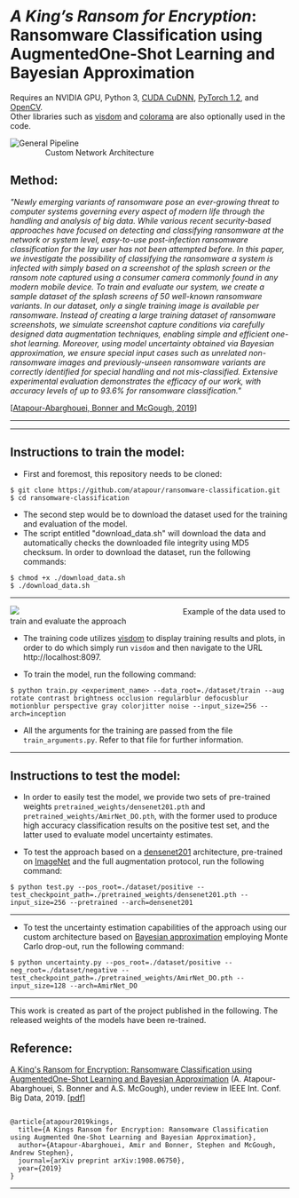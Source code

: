 # _A King’s Ransom for Encryption_: Ransomware Classification using AugmentedOne-Shot Learning and Bayesian Approximation

Requires an NVIDIA GPU, Python 3, [CUDA CuDNN](https://developer.nvidia.com/cudnn), [PyTorch 1.2](http://pytorch.org), and [OpenCV](http://www.opencv.org).
<br>
Other libraries such as [visdom](https://github.com/facebookresearch/visdom) and [colorama](https://pypi.org/project/colorama/) are also optionally used in the code.

![General Pipeline](https://github.com/atapour/ransomware-classification/blob/master/imgs/architecture.png)
&nbsp;&nbsp;&nbsp;&nbsp;&nbsp;&nbsp;&nbsp;&nbsp;&nbsp;&nbsp;&nbsp;&nbsp;&nbsp;&nbsp;&nbsp;&nbsp;
&nbsp;&nbsp;&nbsp;&nbsp;&nbsp;&nbsp;&nbsp;&nbsp;&nbsp;&nbsp;&nbsp;&nbsp;&nbsp;&nbsp;&nbsp;&nbsp;
&nbsp;&nbsp;&nbsp;&nbsp;&nbsp;&nbsp;&nbsp;&nbsp;&nbsp;&nbsp;&nbsp;&nbsp;&nbsp;&nbsp;&nbsp;&nbsp;
&nbsp;&nbsp;&nbsp;&nbsp;&nbsp;&nbsp;&nbsp;&nbsp;&nbsp;&nbsp;&nbsp;&nbsp;&nbsp;&nbsp;&nbsp;&nbsp;
&nbsp;&nbsp;&nbsp;&nbsp;&nbsp;&nbsp;&nbsp;&nbsp;&nbsp;&nbsp;&nbsp;&nbsp;&nbsp;&nbsp;&nbsp;&nbsp;Custom Network Architecture

## Method:

_"Newly emerging variants of ransomware pose an ever-growing threat to computer systems governing every aspect of modern life through the handling and analysis of big data. While various recent security-based approaches have focused on detecting and classifying ransomware at the network or system level, easy-to-use post-infection ransomware classification for the lay user has not been attempted before. In this paper, we investigate the possibility of classifying the ransomware a system is infected with simply based on a screenshot of the splash screen or the ransom note captured using a consumer camera commonly found in any modern mobile device. To train and evaluate our system, we create a sample dataset of the splash screens of 50 well-known ransomware variants. In our dataset, only a single training image is available per ransomware. Instead of creating a large training dataset of ransomware screenshots, we simulate screenshot capture conditions via carefully designed data augmentation techniques, enabling simple and efficient one-shot learning. Moreover, using model uncertainty obtained via Bayesian approximation, we ensure special input cases such as unrelated non-ransomware images and previously-unseen ransomware variants are correctly identified for special handling and not mis-classified. Extensive experimental evaluation demonstrates the efficacy of our work, with accuracy levels of up to 93.6% for ransomware classification."_

[[Atapour-Abarghouei, Bonner and McGough, 2019](https://arxiv.org/pdf/1908.06750.pdf)]

---




---
## Instructions to train the model:

* First and foremost, this repository needs to be cloned:

```
$ git clone https://github.com/atapour/ransomware-classification.git
$ cd ransomware-classification
```

* The second step would be to download the dataset used for the training and evaluation of the model. 
* The script entitled "download_data.sh" will download the data and automatically checks the downloaded file integrity using MD5 checksum. In order to download the dataset, run the following commands:

```
$ chmod +x ./download_data.sh
$ ./download_data.sh
```
---

![](https://github.com/atapour/ransomware-classification/blob/master/imgs/data.png)
&nbsp;&nbsp;&nbsp;&nbsp;&nbsp;&nbsp;&nbsp;&nbsp;&nbsp;&nbsp;&nbsp;&nbsp;&nbsp;&nbsp;&nbsp;&nbsp;
&nbsp;&nbsp;&nbsp;&nbsp;&nbsp;&nbsp;&nbsp;&nbsp;&nbsp;&nbsp;&nbsp;&nbsp;&nbsp;&nbsp;&nbsp;&nbsp;
&nbsp;&nbsp;&nbsp;&nbsp;&nbsp;&nbsp;&nbsp;&nbsp;&nbsp;&nbsp;&nbsp;&nbsp;&nbsp;&nbsp;&nbsp;&nbsp;
&nbsp;&nbsp;&nbsp;&nbsp;&nbsp;&nbsp;&nbsp;&nbsp;&nbsp;&nbsp;&nbsp;&nbsp;&nbsp;&nbsp;&nbsp;&nbsp;
&nbsp;&nbsp;&nbsp;&nbsp;&nbsp;&nbsp;Example of the data used to train and evaluate the approach

* The training code utilizes [visdom](https://github.com/facebookresearch/visdom) to display training results and plots, in order to do which simply run `visdom` and then navigate to the URL http://localhost:8097.

* To train the model, run the following command:

```
$ python train.py <experiment_name> --data_root=./dataset/train --aug rotate contrast brightness occlusion regularblur defocusblur motionblur perspective gray colorjitter noise --input_size=256 --arch=inception
```

* All the arguments for the training are passed from the file `train_arguments.py`. Refer to that file for further information.

---
## Instructions to test the model:

* In order to easily test the model, we provide two sets of pre-trained weights `pretrained_weights/densenet201.pth` and `pretrained_weights/AmirNet_DO.pth`, with the former used to produce high accuracy classification results on the positive test set, and the latter used to evaluate model uncertainty estimates.

* To test the approach based on a [densenet201](https://arxiv.org/abs/1608.06993) architecture, pre-trained on [ImageNet](http://www.image-net.org/) and the full augmentation protocol, run the following command:

```
$ python test.py --pos_root=./dataset/positive --test_checkpoint_path=./pretrained_weights/densenet201.pth --input_size=256 --pretrained --arch=densenet201

```
---

* To test the uncertainty estimation capabilities of the approach using our custom architecture based on [Bayesian approximation](https://arxiv.org/pdf/1506.02142.pdf) employing Monte Carlo drop-out, run the following command:

```
$ python uncertainty.py --pos_root=./dataset/positive --neg_root=./dataset/negative --test_checkpoint_path=./pretrained_weights/AmirNet_DO.pth --input_size=128 --arch=AmirNet_DO

```

---

This work is created as part of the project published in the following. The released weights of the models have been re-trained.
## Reference:

[A King's Ransom for Encryption: Ransomware Classification using AugmentedOne-Shot Learning and Bayesian Approximation](https://arxiv.org/pdf/1908.06750.pdf)
(A. Atapour-Abarghouei, S. Bonner and A.S. McGough), under review in IEEE Int. Conf. Big Data, 2019. [[pdf](https://arxiv.org/pdf/1908.06750.pdf)]

```

@article{atapour2019kings,
  title={A Kings Ransom for Encryption: Ransomware Classification using Augmented One-Shot Learning and Bayesian Approximation},
  author={Atapour-Abarghouei, Amir and Bonner, Stephen and McGough, Andrew Stephen},
  journal={arXiv preprint arXiv:1908.06750},
  year={2019}
}

```
---
